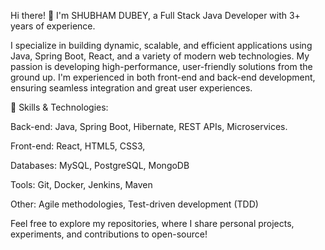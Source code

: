 Hi there! 👋 I'm SHUBHAM DUBEY, a Full Stack Java Developer with 3+ years of experience.

I specialize in building dynamic, scalable, and efficient applications using Java, Spring Boot, React, and a variety of modern web technologies.
My passion is developing high-performance, user-friendly solutions from the ground up. I'm experienced in both front-end and back-end development, ensuring seamless integration and great user experiences.

🔧 Skills & Technologies:

Back-end: Java, Spring Boot, Hibernate, REST APIs, Microservices.

Front-end: React, HTML5, CSS3, 

Databases: MySQL, PostgreSQL, MongoDB

Tools: Git, Docker, Jenkins, Maven

Other: Agile methodologies, Test-driven development (TDD)

Feel free to explore my repositories, where I share personal projects, experiments, and contributions to open-source!


